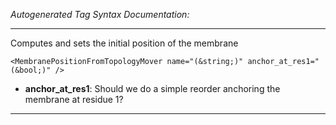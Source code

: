 _Autogenerated Tag Syntax Documentation:_

---
Computes and sets the initial position of the membrane

```
<MembranePositionFromTopologyMover name="(&string;)" anchor_at_res1="(&bool;)" />
```

-   **anchor_at_res1**: Should we do a simple reorder anchoring the membrane at residue 1?

---
